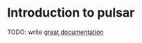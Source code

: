 # Introduction to pulsar

TODO: write [great documentation](http://jacobian.org/writing/great-documentation/what-to-write/)
